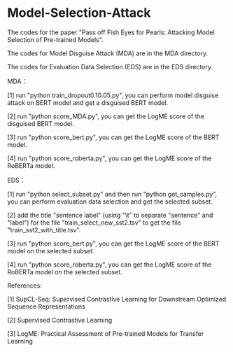 # Model-Selection-Attack
The codes for the paper "Pass off Fish Eyes for Pearls: Attacking Model Selection of Pre-trained Models".

The codes for Model Disguise Attack (MDA) are in the MDA directory.

The codes for Evaluation Data Selection (EDS) are in the EDS directory.

MDA：

[1] run "python train_dropout0.10.05.py", you can perform model disguise attack on BERT model and get a disguised BERT model. 

[2] run "python score_MDA.py", you can get the LogME score of the disguised BERT model.

[3] run "python score_bert.py", you can get the LogME score of the BERT model.

[4] run "python score_roberta.py", you can get the LogME score of the RoBERTa model.


EDS：

[1] run "python select_subset.py" and then run "python get_samples.py", you can perform evaluation data selection and get the selected subset.

[2] add the title "sentence	label" (using "\t" to separate "sentence" and "label") for the file "train_select_new_sst2.tsv" to get the file "train_sst2_with_title.tsv". 

[3] run "python score_bert.py", you can get the LogME score of the BERT model on the selected subset.

[4] run "python score_roberta.py", you can get the LogME score of the RoBERTa model on the selected subset.

References:

[1] SupCL-Seq: Supervised Contrastive Learning for Downstream Optimized Sequence Representations

[2] Supervised Contrastive Learning

[3] LogME: Practical Assessment of Pre-trained Models for Transfer Learning
